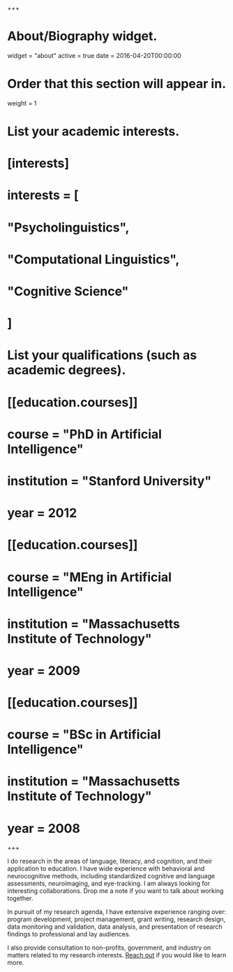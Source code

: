 +++
# About/Biography widget.
widget = "about"
active = true
date = 2016-04-20T00:00:00

# Order that this section will appear in.
weight = 1

# List your academic interests.
# [interests]
# interests = [
#   "Psycholinguistics",
#   "Computational Linguistics",
#   "Cognitive Science"
# ]

# List your qualifications (such as academic degrees).
# [[education.courses]]
#  course = "PhD in Artificial Intelligence"
#  institution = "Stanford University"
#  year = 2012

# [[education.courses]]
#  course = "MEng in Artificial Intelligence"
#  institution = "Massachusetts Institute of Technology"
#  year = 2009

# [[education.courses]]
#  course = "BSc in Artificial Intelligence"
#  institution = "Massachusetts Institute of Technology"
#  year = 2008
 
+++

I do research in the areas of language, literacy, and cognition, and their
application to education. I have wide experience with behavioral
and neurocognitive methods, including standardized cognitive and language
assessments, neuroimaging, and eye-tracking. I am always looking for
interesting collaborations. Drop me a note if you want to talk about
working together.

In pursuit of my research agenda, I have extensive experience ranging
over: program development, project management, grant writing, research
design, data monitoring and validation, data analysis, and
presentation of research findings to professional and lay audiences.

I also provide consultation to non-profits, government, and industry
on matters related to my research interests. [Reach out](/contact) if
you would like to learn more.

